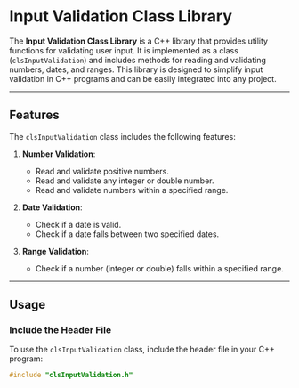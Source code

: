 # Input Validation Class Library

The **Input Validation Class Library** is a C++ library that provides utility functions for validating user input. It is implemented as a class (`clsInputValidation`) and includes methods for reading and validating numbers, dates, and ranges. This library is designed to simplify input validation in C++ programs and can be easily integrated into any project.

---

## Features

The `clsInputValidation` class includes the following features:

1. **Number Validation**:
   - Read and validate positive numbers.
   - Read and validate any integer or double number.
   - Read and validate numbers within a specified range.

2. **Date Validation**:
   - Check if a date is valid.
   - Check if a date falls between two specified dates.

3. **Range Validation**:
   - Check if a number (integer or double) falls within a specified range.

---

## Usage

### Include the Header File
To use the `clsInputValidation` class, include the header file in your C++ program:

```cpp
#include "clsInputValidation.h"
